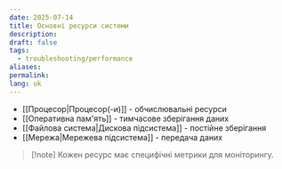 ```yaml
---
date: 2025-07-14
title: Основні ресурси системи
description: 
draft: false
tags:
  - troubleshooting/performance
aliases: 
permalink: 
lang: uk
---
```


- [[Процесор|Процесор(-и)]] - обчислювальні ресурси
- [[Оперативна пам'ять]] - тимчасове зберігання даних
- [[Файлова система|Дискова підсистема]] - постійне зберігання
- [[Мережа|Мережева підсистема]] - передача даних

> [!note] Кожен ресурс має специфічні метрики для моніторингу.
